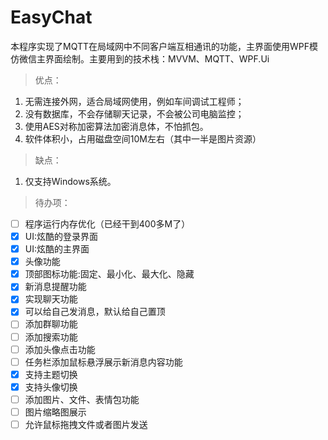 # EasyChat

本程序实现了MQTT在局域网中不同客户端互相通讯的功能，主界面使用WPF模仿微信主界面绘制。主要用到的技术栈：MVVM、MQTT、WPF.Ui

> 优点：

1. 无需连接外网，适合局域网使用，例如车间调试工程师；
2. 没有数据库，不会存储聊天记录，不会被公司电脑监控；
3. 使用AES对称加密算法加密消息体，不怕抓包。
4. 软件体积小，占用磁盘空间10M左右（其中一半是图片资源）

> 缺点：

1. 仅支持Windows系统。

> 待办项：

- [ ] 程序运行内存优化（已经干到400多M了）
- [x] UI:炫酷的登录界面
- [x] UI:炫酷的主界面
- [x] 头像功能
- [x] 顶部图标功能:固定、最小化、最大化、隐藏
- [x] 新消息提醒功能
- [x] 实现聊天功能
- [x] 可以给自己发消息，默认给自己置顶
- [ ] 添加群聊功能
- [ ] 添加搜索功能
- [ ] 添加头像点击功能
- [ ] 任务栏添加鼠标悬浮展示新消息内容功能
- [x] 支持主题切换
- [x] 支持头像切换
- [ ] 添加图片、文件、表情包功能
- [ ] 图片缩略图展示
- [ ] 允许鼠标拖拽文件或者图片发送
